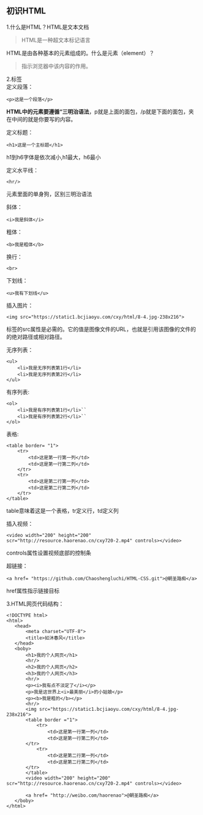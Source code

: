 ## 初识HTML  
1.什么是HTML？HTML是文本文档
> HTML是一种超文本标记语言  

HTML是由各种基本的元素组成的。什么是元素（element）？
> 指示浏览器中该内容的作用。

2.标签  
定义段落：  
```
<p>这是一个段落</p>
```  

**HTML中的元素要遵循“三明治语法**，p就是上面的面包，/p就是下面的面包，夹在中间的就是你要写的内容。  

定义标题：  
```
<h1>这是一个主标题</h1>
```  
h1到h6字体是依次减小,h1最大，h6最小

定义水平线：  
```
<hr/>
```  
元素里面的单身狗，区别三明治语法  

斜体：  
```
<i>我是斜体</i>
```  

粗体：  
```
<b>我是粗体</b>
``` 

换行：  
```
<br>  
```

下划线：
```
<u>我有下划线</u>
```  

插入图片：  
```
<img src="https://static1.bcjiaoyu.com/cxy/html/8-4.jpg-238x216">
```  
<img>标签的src属性是必需的。它的值是图像文件的URL，也就是引用该图像的文件的的绝对路径或相对路径。  

无序列表：
```
<ul> 
    <li>我是无序列表第1行</li>
    <li>我是无序列表第2行</li>
</ul>
```

有序列表:
```
<ol>
    <li>我是有序列表第1行</li>``  
    <li>我是有序列表第2行</li>``  
</ol>
```

表格:
``` 
<table border= "1">
    <tr>
        <td>这是第一行第一列</td>
        <td>这是第一行第二列</td>
    </tr>
    <tr>
        <td>这是第二行第一列</td>
        <td>这是第二行第二列</td>
    </tr>
</table>
```  
table意味着这是一个表格，tr定义行，td定义列  

插入视频：  
```
<video width="200" height="200" scr="http://resource.haorenao.cn/cxy720-2.mp4" controls></video>
```   
controls属性设置视频底部的控制条

超链接：  
```
<a href= "https://github.com/Chaoshengluchi/HTML-CSS.git">@朝圣路痴</a>
```   
href属性指示链接目标  

3.HTML网页代码结构：

 ```
 <!DOCTYPE html>
 <html>
    <head>
        <meta charset="UTF-8">
        <title>如沐春风</title>
    </head>
    <boby>
        <h1>我的个人网页</h1>
        <hr/>
        <h2>我的个人网页</h2>
        <h3>我的个人网页</h3>
        <hr/>
        <p><i>我有点不淡定了</i></p>
        <p>我是这世界上<i>最美丽</i>的小姑娘</p>
        <p><b>我是粗的</b></p>
        <hr/>
        <img src="https://static1.bcjiaoyu.com/cxy/html/8-4.jpg-238x216">
        <table border ="1">
            <tr>
                <td>这是第一行第一列</td>
                <td>这是第一行第二列</td>
        </tr>
            <tr>
                <td>这是第二行第一列</td>
                <td>这是第二行第二列</td>
        </tr>
        </table>
        <video width="200" height="200" scr="http://resource.haorenao.cn/cxy720-2.mp4" controls></video>

        <a href= "http://weibo.com/haorenao">@朝圣路痴</a>
    </boby>
</html>
```
